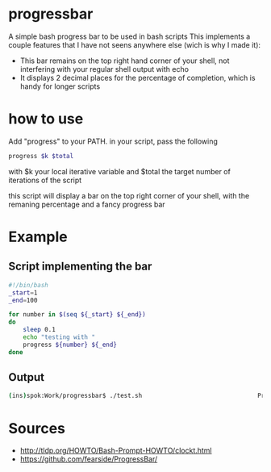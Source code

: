 # progressbar
A simple bash progress bar to be used in bash scripts
This implements a couple features that I have not seens anywhere else (wich is why I made it): 
* This bar remains on the top right hand corner of your shell, not interfering with your regular shell output with echo
* It displays 2 decimal places for the percentage of completion, which is handy for longer scripts

# how to use 
Add "progress" to your PATH.
in your script, pass the following 
```bash
progress $k $total
```

with $k your local iterative variable and $total the target number of iterations of the script

this script will display a bar on the top right corner of your shell, with the remaning percentage and a fancy progress bar

# Example
## Script implementing the bar

```bash
#!/bin/bash
_start=1
_end=100

for number in $(seq ${_start} ${_end})
do
    sleep 0.1
    echo "testing with "
    progress ${number} ${_end}
done
```
## Output

```bash
(ins)spok:Work/progressbar$ ./test.sh                                Progress : [###-------] 36.00%
```

# Sources 

* http://tldp.org/HOWTO/Bash-Prompt-HOWTO/clockt.html
* https://github.com/fearside/ProgressBar/

